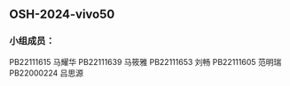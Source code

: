 ## OSH-2024-vivo50
### 小组成员：
PB22111615 马耀华
PB22111639 马筱雅
PB22111653 刘畅
PB22111605 范明瑞
PB22000224 吕思源